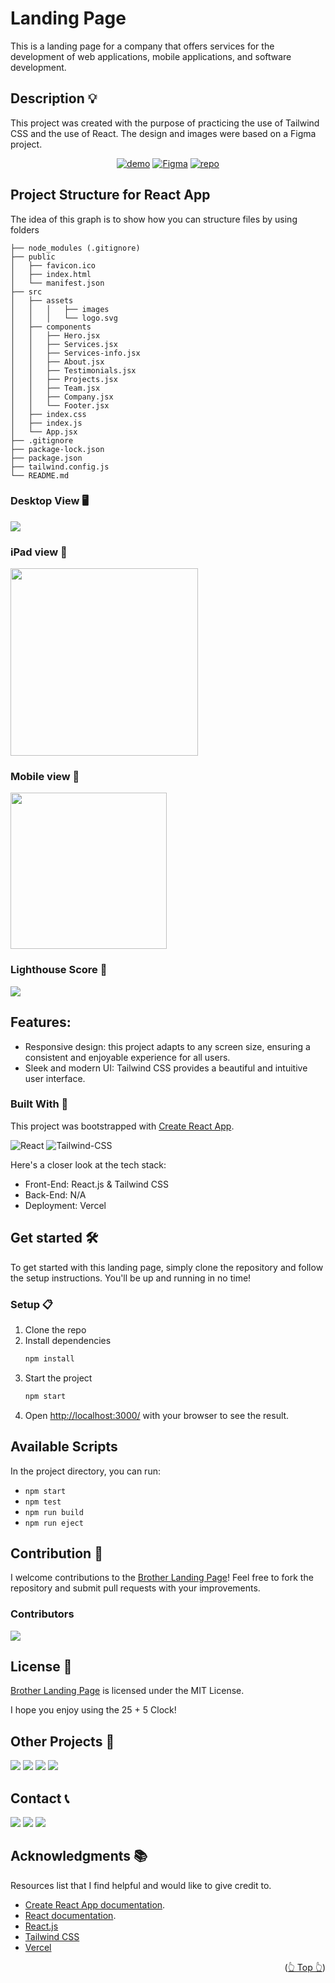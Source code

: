 <div id="top"></div>

# Landing Page

This is a landing page for a company that offers services for the development of web applications, mobile applications, and software development.

## Description 💡

This project was created with the purpose of practicing the use of Tailwind CSS and the use of React. The design and images were based on a Figma project.

<div align="center">

[![demo](https://img.shields.io/badge/View%20Demo-000?style=for-the-badge&logo=Google-Chrome&logoColor=white)](https://brother.jpdiaz.dev/)
[![Figma](https://img.shields.io/badge/Figma-F24E1E.svg?style=for-the-badge&logo=Figma&logoColor=white)](<https://www.figma.com/file/iJhszXggNzjpQKkF4pm840/IT-WEBSITE-(Community)?type=design&node-id=0-1&mode=design&t=v8dq6vfVKJpCJclk-0>)
[![repo](https://img.shields.io/badge/View%20Code-000?style=for-the-badge&logo=GitHub&logoColor=white)](https://pr.new/github.com/JuanPabloDiaz/brothers-landingPage)

</div>

## Project Structure for React App

The idea of this graph is to show how you can structure files by using folders

```text
├── node_modules (.gitignore)
├── public
│   ├── favicon.ico
│   ├── index.html
│   └── manifest.json
├── src
│   ├── assets
│   │   │   ├── images
│   │   │   └── logo.svg
│   ├── components
│   │   ├── Hero.jsx
│   │   ├── Services.jsx
│   │   ├── Services-info.jsx
│   │   ├── About.jsx
│   │   ├── Testimonials.jsx
│   │   ├── Projects.jsx
│   │   ├── Team.jsx
│   │   ├── Company.jsx
│   │   └── Footer.jsx
│   ├── index.css
│   ├── index.js
│   └── App.jsx
├── .gitignore
├── package-lock.json
├── package.json
├── tailwind.config.js
└── README.md
```

### Desktop View 🖥️

<img src="./src/assets/img/preview/desktop.png" width="" />

### iPad view 📱

<img src="./src/assets/img/preview/ipad.png" width="300" />

### Mobile view 📱

<img src="./src/assets/img/preview/phone.png" width="250" />

### Lighthouse Score 🚀

<img src="./src/assets/img/preview/lighthouse.png" />

## Features:

- Responsive design: this project adapts to any screen size, ensuring a consistent and enjoyable experience for all users.
- Sleek and modern UI: Tailwind CSS provides a beautiful and intuitive user interface.

### Built With 🔑

This project was bootstrapped with [Create React App](https://github.com/facebook/create-react-app).

![React](https://img.shields.io/badge/React-61DAFB.svg?style=for-the-badge&logo=React&logoColor=black)
![Tailwind-CSS](https://img.shields.io/badge/Tailwind%20CSS-06B6D4.svg?style=for-the-badge&logo=Tailwind-CSS&logoColor=white)

Here's a closer look at the tech stack:

- Front-End: React.js & Tailwind CSS
- Back-End: N/A
- Deployment: Vercel

## Get started 🛠️

To get started with this landing page, simply clone the repository and follow the setup instructions. You'll be up and running in no time!

### Setup 📋

1. Clone the repo
2. Install dependencies
   ```sh
   npm install
   ```
3. Start the project
   ```sh
   npm start
   ```
4. Open [http://localhost:3000/](http://localhost:3000/) with your browser to see the result.

## Available Scripts

In the project directory, you can run:

- `npm start`
- `npm test`
- `npm run build`
- `npm run eject`

## Contribution 🤝

I welcome contributions to the [Brother Landing Page](https://brother.jpdiaz.dev)! Feel free to fork the repository and submit pull requests with your improvements.

### Contributors

<a href="https://github.com/JuanPabloDiaz/brothers-landingPage/graphs/contributors"><img src="https://contrib.rocks/image?repo=JuanPabloDiaz/brothers-landingPage" /></a><!-- Made with [contrib.rocks](https://contrib.rocks). -->


## License 📜

[Brother Landing Page](https://brother.jpdiaz.dev) is licensed under the MIT License.

I hope you enjoy using the 25 + 5 Clock!

<!-- OTHER PROJECTS -->

## Other Projects 🚀

![](https://img.shields.io/badge/Platzi_Repos-121f3d?style=for-the-badge&logo=Platzi&logoColor=98CA3F)
[![](https://img.shields.io/badge/2021-222?style=for-the-badge)](https://github.com/JuanPabloDiaz/platzi/tree/main/2021)
[![](https://img.shields.io/badge/2022-222?style=for-the-badge)](https://github.com/JuanPabloDiaz/platzi/tree/main/2022)
[![](https://img.shields.io/badge/2023-222?style=for-the-badge)](https://github.com/JuanPabloDiaz/platzi/tree/main/2023)

<!-- CONTACT -->

## Contact 📞

[![](https://img.shields.io/badge/@1diazdev-fff?style=for-the-badge&logo=linkedin&logoColor=0A66C2)](https://www.linkedin.com/in/1diazdev/)
[![](https://img.shields.io/badge/@1diazdev-fff?style=for-the-badge&logo=Twitter&logoColor=1DA1F2)](https://www.twitter.com/1diazdev)
[![](https://img.shields.io/badge/Gmail-fff?style=for-the-badge&logo=gmail&logoColor=EA4335)](mailto:juan.diaz93@hotmail.com)

<!-- ACKNOWLEDGMENTS -->

## Acknowledgments 📚

Resources list that I find helpful and would like to give credit to.

- [Create React App documentation](https://facebook.github.io/create-react-app/docs/getting-started).
- [React documentation](https://reactjs.org/).
- [React.js](https://reactjs.org/)
- [Tailwind CSS](https://tailwindcss.com/)
- [Vercel](https://vercel.com/)

<p align="right">(<a href="#top">👆 Top 👆</a>)</p>
